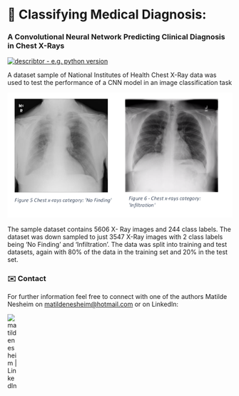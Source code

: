 # 🧠 Classifying Medical Diagnosis:
### A Convolutional Neural Network Predicting Clinical Diagnosis in Chest X-Rays
[![describtor - e.g. python version](https://img.shields.io/badge/Python%20Version->=3.6-blue)](www.desired_reference.com)

A dataset sample of National Institutes of Health Chest X-Ray data was used to test the performance of a CNN model in an image classification task

<div align="center"><img src="img/cnn.png"/></div>
 
The sample dataset contains 5606 X- Ray images and 244 class labels. The dataset was down sampled to just 3547 X-Ray images with 2 class labels being ‘No Finding’ and ‘Infiltration’. The data was split into training and test datasets, again with 80% of the data in the training set and 20% in the test set.

### ✉️ Contact
For further information feel free to connect with one of the authors Matilde Nesheim on [matildenesheim@hotmail.com](mailto:matildenesheim@hotmail.com?subject=[GitHub]%20clinical-diagnosis-cnn) or on LinkedIn:

[<img align="left" alt="matildenesheim | LinkedIn" width="22px" src="https://raw.githubusercontent.com/rahuldkjain/github-profile-readme-generator/master/src/images/icons/Social/linked-in-alt.svg" />][linkedin]

<br />

</details>

[linkedin]: https://www.linkedin.com/in/matildenesheim
